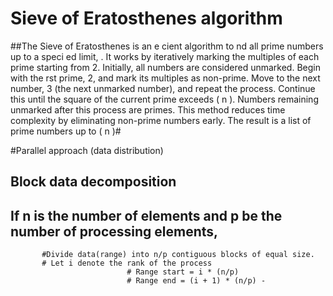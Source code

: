 # Sieve of Eratosthenes algorithm
##The Sieve of Eratosthenes is an e cient algorithm to nd all prime numbers up 
to a speci ed limit, . It works by iteratively marking the multiples of each prime 
starting from 2. Initially, all numbers are considered unmarked. Begin with the 
rst prime, 2, and mark its multiples as non-prime. Move to the next number, 3 
(the next unmarked number), and repeat the process. Continue this until the 
square of the current prime exceeds \( n \). Numbers remaining unmarked after 
this process are primes. This method reduces time complexity by eliminating 
non-prime numbers early. The result is a list of prime numbers up to \( n \)#


#Parallel approach (data distribution) 
## Block data decomposition 
## If n is the number of elements and p be the number of processing elements,
           #Divide data(range) into n/p contiguous blocks of equal size.
           # Let i denote the rank of the process
                              # Range start = i * (n/p) 
                              # Range end = (i + 1) * (n/p) -


